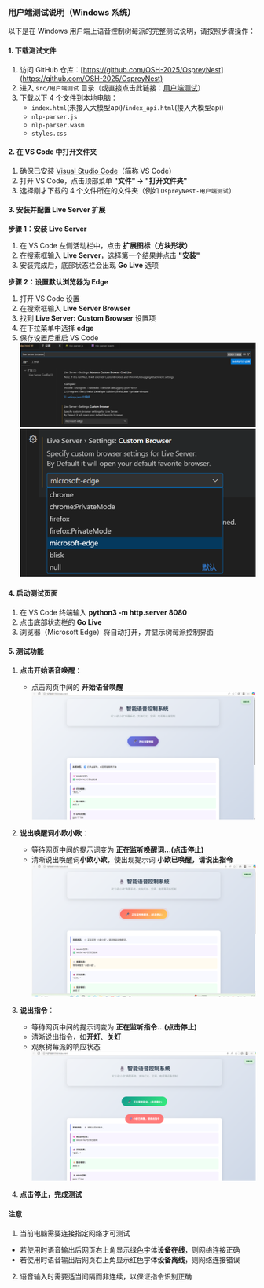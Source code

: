 ### 用户端测试说明（Windows 系统）

以下是在 Windows 用户端上语音控制树莓派的完整测试说明，请按照步骤操作：


#### **1. 下载测试文件**
1. 访问 GitHub 仓库：[https://github.com/OSH-2025/OspreyNest](https://github.com/OSH-2025/OspreyNest)
2. 进入 `src/用户端测试` 目录（或直接点击此链接：[用户端测试](https://github.com/OSH-2025/OspreyNest/tree/main/src/%E7%94%A8%E6%88%B7%E7%AB%AF%E6%B5%8B%E8%AF%95)）
3. 下载以下 4 个文件到本地电脑：
   - `index.html`(未接入大模型api)/`index_api.html`(接入大模型api)
   - `nlp-parser.js`
   - `nlp-parser.wasm`
   - `styles.css`


#### **2. 在 VS Code 中打开文件夹**
1. 确保已安装 [Visual Studio Code](https://code.visualstudio.com/)（简称 VS Code）
2. 打开 VS Code，点击顶部菜单 **"文件" → "打开文件夹"**
3. 选择刚才下载的 4 个文件所在的文件夹（例如 `OspreyNest-用户端测试`）

#### **3. 安装并配置 Live Server 扩展**
**步骤 1：安装 Live Server**
1. 在 VS Code 左侧活动栏中，点击 **扩展图标（方块形状）**
2. 在搜索框输入 **Live Server**，选择第一个结果并点击 **"安装"**
3. 安装完成后，底部状态栏会出现 **Go Live** 选项

**步骤 2：设置默认浏览器为 Edge**
1. 打开 VS Code 设置
2. 在搜索框输入 **Live Server Browser**
3. 找到 **Live Server: Custom Browser** 设置项
4. 在下拉菜单中选择 **edge**
5. 保存设置后重启 VS Code
![样例](pics/image4.png)
![样例](pics/image5.png)


#### **4. 启动测试页面**
1. 在 VS Code 终端输入 **python3 -m http.server 8080**
2. 点击底部状态栏的 **Go Live** 
3. 浏览器（Microsoft Edge）将自动打开，并显示树莓派控制界面

#### **5. 测试功能**
1. **点击开始语音唤醒**：
   - 点击网页中间的 **开始语音唤醒**
![样例](pics/image1.png)

2. **说出唤醒词小欧小欧**：
   - 等待网页中间的提示词变为 **正在监听唤醒词...(点击停止)**
   - 清晰说出唤醒词**小欧小欧**，使出现提示词 **小欧已唤醒，请说出指令**
![样例](pics/image2.png)

3. **说出指令**：
   - 等待网页中间的提示词变为 **正在监听指令...(点击停止)**
   - 清晰说出指令，如**开灯**、**关灯**
   - 观察树莓派的响应状态
![样例](pics/image3.png)

4. **点击停止，完成测试**

#### **注意**
1. 当前电脑需要连接指定网络才可测试
- 若使用时语音输出后网页右上角显示绿色字体**设备在线**，则网络连接正确
- 若使用时语音输出后网页右上角显示红色字体**设备离线**，则网络连接错误
2. 语音输入时需要适当间隔而非连续，以保证指令识别正确
